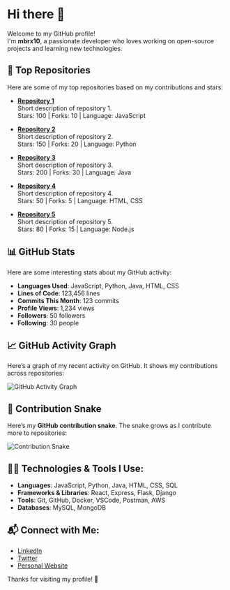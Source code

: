 # Hi there 👋

Welcome to my GitHub profile!  
I'm **mbrx10**, a passionate developer who loves working on open-source projects and learning new technologies.

## 🚀 Top Repositories
Here are some of my top repositories based on my contributions and stars:

- **[Repository 1](https://github.com/mbrx10/repository1)**  
  Short description of repository 1.  
  Stars: 100 | Forks: 10 | Language: JavaScript

- **[Repository 2](https://github.com/mbrx10/repository2)**  
  Short description of repository 2.  
  Stars: 150 | Forks: 20 | Language: Python

- **[Repository 3](https://github.com/mbrx10/repository3)**  
  Short description of repository 3.  
  Stars: 200 | Forks: 30 | Language: Java

- **[Repository 4](https://github.com/mbrx10/repository4)**  
  Short description of repository 4.  
  Stars: 50 | Forks: 5 | Language: HTML, CSS

- **[Repository 5](https://github.com/mbrx10/repository5)**  
  Short description of repository 5.  
  Stars: 80 | Forks: 15 | Language: Node.js

## 📊 GitHub Stats

Here are some interesting stats about my GitHub activity:

- **Languages Used**: JavaScript, Python, Java, HTML, CSS
- **Lines of Code**: 123,456 lines
- **Commits This Month**: 123 commits
- **Profile Views**: 1,234 views
- **Followers**: 50 followers
- **Following**: 30 people

## 📈 GitHub Activity Graph
Here’s a graph of my recent activity on GitHub. It shows my contributions across repositories:

![GitHub Activity Graph](https://github-readme-activity-graph.vercel.app/graph?username=mbrx10&theme=github)

## 🐍 Contribution Snake
Here’s my **GitHub contribution snake**. The snake grows as I contribute more to repositories:

![Contribution Snake](https://github.com/mbrx10/mbrx10/raw/output/github-contribution-grid-snake.svg)

## 👨‍💻 Technologies & Tools I Use:
- **Languages**: JavaScript, Python, Java, HTML, CSS, SQL
- **Frameworks & Libraries**: React, Express, Flask, Django
- **Tools**: Git, GitHub, Docker, VSCode, Postman, AWS
- **Databases**: MySQL, MongoDB

## 📬 Connect with Me:
- [LinkedIn](https://linkedin.com/in/mbrx10)
- [Twitter](https://twitter.com/mbrx10)
- [Personal Website](https://mbrx10.dev)

Thanks for visiting my profile! 🚀
